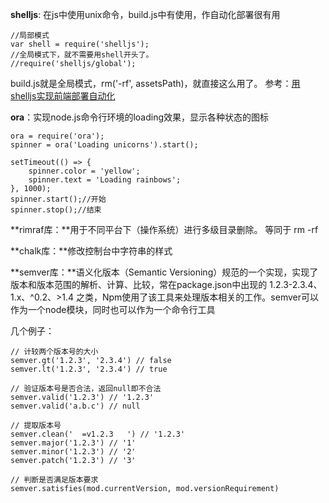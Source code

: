 


**shelljs**: 在js中使用unix命令，build.js中有使用，作自动化部署很有用
```
//局部模式
var shell = require('shelljs');
//全局模式下，就不需要用shell开头了。
//require('shelljs/global');
```
build.js就是全局模式，rm('-rf', assetsPath)，就直接这么用了。
参考：[用shelljs实现前端部署自动化](https://segmentfault.com/a/1190000016054416)

**ora**：实现node.js命令行环境的loading效果，显示各种状态的图标
```
ora = require('ora');
spinner = ora('Loading unicorns').start();

setTimeout(() => {
    spinner.color = 'yellow';
    spinner.text = 'Loading rainbows';
}, 1000);
spinner.start();//开始
spinner.stop();//结束
```

**rimraf库：**用于不同平台下（操作系统）进行多级目录删除。 等同于 rm -rf

**chalk库：**修改控制台中字符串的样式

**semver库：**语义化版本（Semantic Versioning）规范的一个实现，实现了版本和版本范围的解析、计算、比较，常在package.json中出现的 1.2.3-2.3.4、1.x、^0.2、>1.4 之类，Npm使用了该工具来处理版本相关的工作。semver可以作为一个node模块，同时也可以作为一个命令行工具

几个例子：
```
// 计较两个版本号的大小
semver.gt('1.2.3', '2.3.4') // false
semver.lt('1.2.3', '2.3.4') // true

// 验证版本号是否合法，返回null即不合法
semver.valid('1.2.3') // '1.2.3'
semver.valid('a.b.c') // null

// 提取版本号
semver.clean('  =v1.2.3   ') // '1.2.3'
semver.major('1.2.3') // '1'
semver.minor('1.2.3') // '2'
semver.patch('1.2.3') // '3'

// 判断是否满足版本要求
semver.satisfies(mod.currentVersion, mod.versionRequirement)
```



